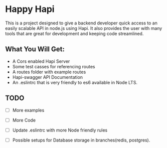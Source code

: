 # Happy Hapi

This is a project designed to give a backend developer quick access to an easily scalable API in node.js using Hapi. It also provides the user with many tools that are great for development and keeping code streamlined.

## What You Will Get:

* A Cors enabled Hapi Server
* Some test casses for referencing routes
* A routes folder with example routes
* Hapi-swagger API Documentation
* An .eslintrc that is very friendly to es6 available in Node LTS.

## TODO

- [ ] More examples
- [ ] More Code
- [ ] Update .eslintrc with more Node friendly rules
- [ ] Possible setups for Database storage in branches(redis, postgres).

